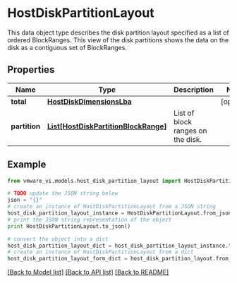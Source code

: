 # HostDiskPartitionLayout

This data object type describes the disk partition layout specified as a list of ordered BlockRanges.  This view of the disk partitions shows the data on the disk as a contiguous set of BlockRanges. 

## Properties
Name | Type | Description | Notes
------------ | ------------- | ------------- | -------------
**total** | [**HostDiskDimensionsLba**](HostDiskDimensionsLba.md) |  | [optional] 
**partition** | [**List[HostDiskPartitionBlockRange]**](HostDiskPartitionBlockRange.md) | List of block ranges on the disk.  | 

## Example

```python
from vmware_vi.models.host_disk_partition_layout import HostDiskPartitionLayout

# TODO update the JSON string below
json = "{}"
# create an instance of HostDiskPartitionLayout from a JSON string
host_disk_partition_layout_instance = HostDiskPartitionLayout.from_json(json)
# print the JSON string representation of the object
print HostDiskPartitionLayout.to_json()

# convert the object into a dict
host_disk_partition_layout_dict = host_disk_partition_layout_instance.to_dict()
# create an instance of HostDiskPartitionLayout from a dict
host_disk_partition_layout_form_dict = host_disk_partition_layout.from_dict(host_disk_partition_layout_dict)
```
[[Back to Model list]](../README.md#documentation-for-models) [[Back to API list]](../README.md#documentation-for-api-endpoints) [[Back to README]](../README.md)


